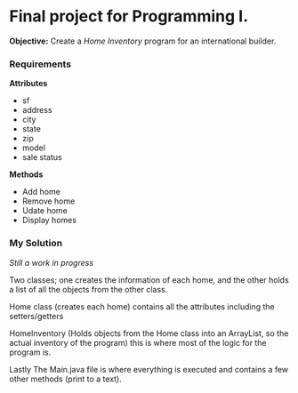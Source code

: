 # Final project for Programming I.

**Objective:**
Create a *Home Inventory* program for an international builder.

### Requirements
**Attributes**
- sf
- address
- city
- state
- zip
- model 
- sale status

**Methods**
- Add home
- Remove home
- Udate home 
- Display homes

### My Solution
*Still a work in progress*

Two classes; one creates the information of each home, and the other holds a list of all the objects from the other class.

Home class (creates each home) contains all the attributes including the setters/getters

HomeInventory (Holds objects from the Home class into an ArrayList, so the actual inventory of the program) this is where most of the logic for the program is.

Lastly The Main.java file is where everything is executed and contains a few other methods (print to a text).
